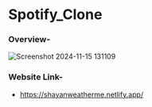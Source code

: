 # Spotify_Clone
### Overview-
![Screenshot 2024-11-15 131109](https://github.com/user-attachments/assets/cf95f7d5-85b0-4ba7-98e2-845c515eb25f)

### Website Link-
* https://shayanweatherme.netlify.app/
